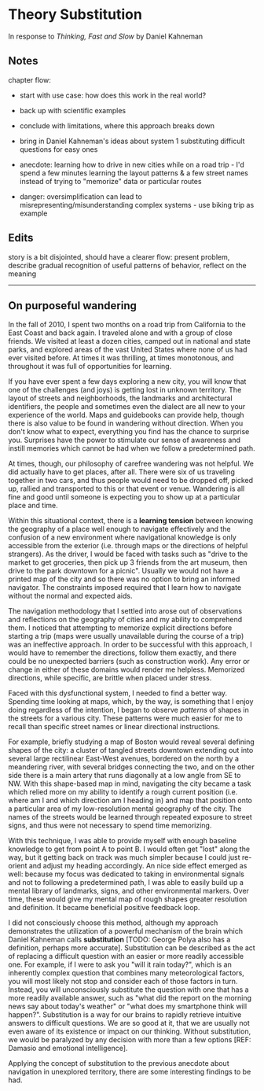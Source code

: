 # Theory Substitution

In response to _Thinking, Fast and Slow_ by Daniel Kahneman

## Notes

chapter flow:
- start with use case: how does this work in the real world?
- back up with scientific examples
- conclude with limitations, where this approach breaks down

- bring in Daniel Kahneman's ideas about system 1 substituting difficult questions for easy ones 
- anecdote: learning how to drive in new cities while on a road trip - I'd spend a few minutes learning the layout patterns & a few street names instead of trying to "memorize" data or particular routes
- danger: oversimplification can lead to misrepresenting/misunderstanding complex systems - use biking trip as example

## Edits

story is a bit disjointed, should have a clearer flow: present problem, describe gradual recognition of useful patterns of behavior, reflect on the meaning

---

## On purposeful wandering

In the fall of 2010, I spent two months on a road trip from California to the East Coast and back again. I traveled alone and with a group of close friends. We visited at least a dozen cities, camped out in national and state parks, and explored areas of the vast United States where none of us had ever visited before. At times it was thrilling, at times monotonous, and throughout it was full of opportunities for learning.

If you have ever spent a few days exploring a new city, you will know that one of the challenges (and joys) is getting lost in unknown territory. The layout of streets and neighborhoods, the landmarks and architectural identifiers, the people and sometimes even the dialect are all new to your experience of the world. Maps and guidebooks can provide help, though there is also value to be found in wandering without direction. When you don't know what to expect, everything you find has the chance to surprise you. Surprises have the power to stimulate our sense of awareness and instill memories which cannot be had when we follow a predetermined path.

At times, though, our philosophy of carefree wandering was not helpful. We did actually have to get places, after all. There were six of us traveling together in two cars, and thus people would need to be dropped off, picked up, rallied and transported to this or that event or venue. Wandering is all fine and good until someone is expecting you to show up at a particular place and time.

Within this situational context, there is a **learning tension** between knowing the geography of a place well enough to navigate effectively and the confusion of a new environment where navigational knowledge is only accessible from the exterior (i.e. through maps or the directions of helpful strangers). As the driver, I would be faced with tasks such as "drive to the market to get groceries, then pick up 3 friends from the art museum, then drive to the park downtown for a picnic". Usually we would not have a printed map of the city and so there was no option to bring an informed navigator. The constraints imposed required that I learn how to navigate without the normal and expected aids.

The navigation methodology that I settled into arose out of observations and reflections on the geography of cities and my ability to comprehend them. I noticed that attempting to memorize explicit directions before starting a trip (maps were usually unavailable during the course of a trip) was an ineffective approach. In order to be successful with this approach, I would have to remember the directions, follow them exactly, and there could be no unexpected barriers (such as construction work). Any error or change in either of these domains would render me helpless. Memorized directions, while specific, are brittle when placed under stress.

Faced with this dysfunctional system, I needed to find a better way. Spending time looking at maps, which, by the way, is something that I enjoy doing regardless of the intention, I began to observe _patterns_ of shapes in the streets for a various city. These patterns were much easier for me to recall than specific street names or linear directional instructions. 

For example, briefly studying a map of Boston would reveal several defining shapes of the city: a cluster of tangled streets downtown extending out into several large rectilinear East-West avenues, bordered on the north by a meandering river, with several bridges connecting the two, and on the other side there is a main artery that runs diagonally at a low angle from SE to NW. With this shape-based map in mind, navigating the city became a task which relied more on my ability to identify a rough current position (i.e. where am I and which direction am I heading in) and map that position onto a particular area of my low-resolution mental geography of the city. The names of the streets would be learned through repeated exposure to street signs, and thus were not necessary to spend time memorizing.

With this technique, I was able to provide myself with enough baseline knowledge to get from point A to point B. I would often get "lost" along the way, but it getting back on track was much simpler because I could just re-orient and adjust my heading accordingly. An nice side effect emerged as well: because my focus was dedicated to taking in environmental signals and not to following a predetermined path, I was able to easily build up a mental library of landmarks, signs, and other environmental markers. Over time, these would give my mental map of rough shapes greater resolution and definition. It became beneficial positive feedback loop.

I did not consciously choose this method, although my approach demonstrates the utilization of a powerful mechanism of the brain which Daniel Kahneman calls **substitution** [TODO: George Polya also has a definition, perhaps more accurate]. Substitution can be described as the act of replacing a difficult question with an easier or more readily accessible one. For example, if I were to ask you "will it rain today?", which is an inherently complex question that combines many meteorological factors, you will most likely not stop and consider each of those factors in turn. Instead, you will unconsciously substitute the question with one that has a more readily available answer, such as "what did the report on the morning news say about today's weather" or "what does my smartphone think will happen?". Substitution is a way for our brains to rapidly retrieve intuitive answers to difficult questions. We are so good at it, that we are usually not even aware of its existence or impact on our thinking. Without substitution, we would be paralyzed by any decision with more than a few options [REF: Damasio and emotional intelligence].

Applying the concept of substitution to the previous anecdote about navigation in unexplored territory, there are some interesting findings to be had.


